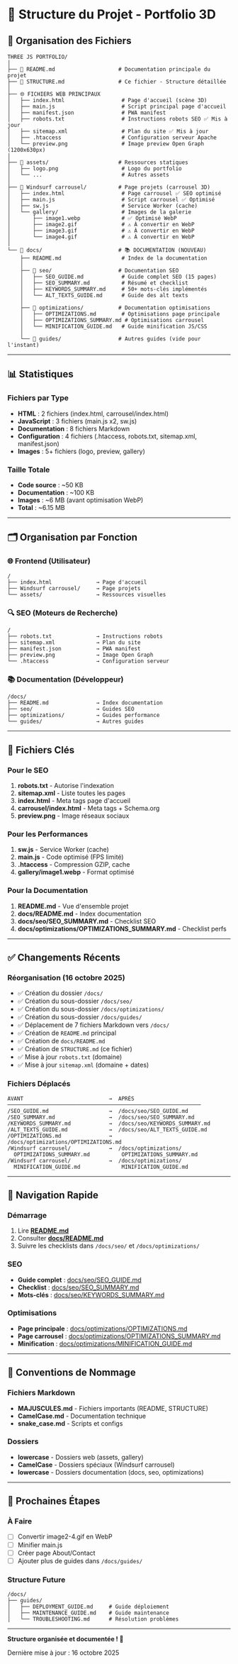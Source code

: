 # 📁 Structure du Projet - Portfolio 3D

## 🎯 Organisation des Fichiers

```
THREE JS PORTFOLIO/
│
├── 📄 README.md                    # Documentation principale du projet
├── 📄 STRUCTURE.md                 # Ce fichier - Structure détaillée
│
├── 🌐 FICHIERS WEB PRINCIPAUX
│   ├── index.html                  # Page d'accueil (scène 3D)
│   ├── main.js                     # Script principal page d'accueil
│   ├── manifest.json               # PWA manifest
│   ├── robots.txt                  # Instructions robots SEO ✅ Mis à jour
│   ├── sitemap.xml                 # Plan du site ✅ Mis à jour
│   ├── .htaccess                   # Configuration serveur Apache
│   └── preview.png                 # Image preview Open Graph (1200x630px)
│
├── 📂 assets/                      # Ressources statiques
│   ├── logo.png                    # Logo du portfolio
│   └── ...                         # Autres assets
│
├── 📂 Windsurf carrousel/          # Page projets (carrousel 3D)
│   ├── index.html                  # Page carrousel ✅ SEO optimisé
│   ├── main.js                     # Script carrousel ✅ Optimisé
│   ├── sw.js                       # Service Worker (cache)
│   └── gallery/                    # Images de la galerie
│       ├── image1.webp             # ✅ Optimisé WebP
│       ├── image2.gif              # ⚠️ À convertir en WebP
│       ├── image3.gif              # ⚠️ À convertir en WebP
│       └── image4.gif              # ⚠️ À convertir en WebP
│
└── 📂 docs/                        # 📚 DOCUMENTATION (NOUVEAU)
    ├── README.md                   # Index de la documentation
    │
    ├── 📂 seo/                     # Documentation SEO
    │   ├── SEO_GUIDE.md            # Guide complet SEO (15 pages)
    │   ├── SEO_SUMMARY.md          # Résumé et checklist
    │   ├── KEYWORDS_SUMMARY.md     # 50+ mots-clés implémentés
    │   └── ALT_TEXTS_GUIDE.md      # Guide des alt texts
    │
    ├── 📂 optimizations/           # Documentation optimisations
    │   ├── OPTIMIZATIONS.md        # Optimisations page principale
    │   ├── OPTIMIZATIONS_SUMMARY.md # Optimisations carrousel
    │   └── MINIFICATION_GUIDE.md   # Guide minification JS/CSS
    │
    └── 📂 guides/                  # Autres guides (vide pour l'instant)
```

---

## 📊 Statistiques

### Fichiers par Type
- **HTML** : 2 fichiers (index.html, carrousel/index.html)
- **JavaScript** : 3 fichiers (main.js x2, sw.js)
- **Documentation** : 8 fichiers Markdown
- **Configuration** : 4 fichiers (.htaccess, robots.txt, sitemap.xml, manifest.json)
- **Images** : 5+ fichiers (logo, preview, gallery)

### Taille Totale
- **Code source** : ~50 KB
- **Documentation** : ~100 KB
- **Images** : ~6 MB (avant optimisation WebP)
- **Total** : ~6.15 MB

---

## 🗂️ Organisation par Fonction

### 🌐 Frontend (Utilisateur)
```
/
├── index.html              → Page d'accueil
├── Windsurf carrousel/     → Page projets
└── assets/                 → Ressources visuelles
```

### 🔍 SEO (Moteurs de Recherche)
```
/
├── robots.txt              → Instructions robots
├── sitemap.xml             → Plan du site
├── manifest.json           → PWA manifest
├── preview.png             → Image Open Graph
└── .htaccess               → Configuration serveur
```

### 📚 Documentation (Développeur)
```
/docs/
├── README.md               → Index documentation
├── seo/                    → Guides SEO
├── optimizations/          → Guides performance
└── guides/                 → Autres guides
```

---

## 🎯 Fichiers Clés

### Pour le SEO
1. **robots.txt** - Autorise l'indexation
2. **sitemap.xml** - Liste toutes les pages
3. **index.html** - Meta tags page d'accueil
4. **carrousel/index.html** - Meta tags + Schema.org
5. **preview.png** - Image réseaux sociaux

### Pour les Performances
1. **sw.js** - Service Worker (cache)
2. **main.js** - Code optimisé (FPS limité)
3. **.htaccess** - Compression GZIP, cache
4. **gallery/image1.webp** - Format optimisé

### Pour la Documentation
1. **README.md** - Vue d'ensemble projet
2. **docs/README.md** - Index documentation
3. **docs/seo/SEO_SUMMARY.md** - Checklist SEO
4. **docs/optimizations/OPTIMIZATIONS_SUMMARY.md** - Checklist perfs

---

## ✅ Changements Récents

### Réorganisation (16 octobre 2025)
- ✅ Création du dossier `/docs/`
- ✅ Création du sous-dossier `/docs/seo/`
- ✅ Création du sous-dossier `/docs/optimizations/`
- ✅ Création du sous-dossier `/docs/guides/`
- ✅ Déplacement de 7 fichiers Markdown vers `/docs/`
- ✅ Création de `README.md` principal
- ✅ Création de `docs/README.md`
- ✅ Création de `STRUCTURE.md` (ce fichier)
- ✅ Mise à jour `robots.txt` (domaine)
- ✅ Mise à jour `sitemap.xml` (domaine + dates)

### Fichiers Déplacés
```
AVANT                           →  APRÈS
─────────────────────────────────────────────────────────────
/SEO_GUIDE.md                   →  /docs/seo/SEO_GUIDE.md
/SEO_SUMMARY.md                 →  /docs/seo/SEO_SUMMARY.md
/KEYWORDS_SUMMARY.md            →  /docs/seo/KEYWORDS_SUMMARY.md
/ALT_TEXTS_GUIDE.md             →  /docs/seo/ALT_TEXTS_GUIDE.md
/OPTIMIZATIONS.md               →  /docs/optimizations/OPTIMIZATIONS.md
/Windsurf carrousel/            →  /docs/optimizations/
  OPTIMIZATIONS_SUMMARY.md          OPTIMIZATIONS_SUMMARY.md
/Windsurf carrousel/            →  /docs/optimizations/
  MINIFICATION_GUIDE.md             MINIFICATION_GUIDE.md
```

---

## 🔗 Navigation Rapide

### Démarrage
1. Lire **[README.md](README.md)**
2. Consulter **[docs/README.md](docs/README.md)**
3. Suivre les checklists dans `/docs/seo/` et `/docs/optimizations/`

### SEO
- **Guide complet** : [docs/seo/SEO_GUIDE.md](docs/seo/SEO_GUIDE.md)
- **Checklist** : [docs/seo/SEO_SUMMARY.md](docs/seo/SEO_SUMMARY.md)
- **Mots-clés** : [docs/seo/KEYWORDS_SUMMARY.md](docs/seo/KEYWORDS_SUMMARY.md)

### Optimisations
- **Page principale** : [docs/optimizations/OPTIMIZATIONS.md](docs/optimizations/OPTIMIZATIONS.md)
- **Page carrousel** : [docs/optimizations/OPTIMIZATIONS_SUMMARY.md](docs/optimizations/OPTIMIZATIONS_SUMMARY.md)
- **Minification** : [docs/optimizations/MINIFICATION_GUIDE.md](docs/optimizations/MINIFICATION_GUIDE.md)

---

## 📝 Conventions de Nommage

### Fichiers Markdown
- **MAJUSCULES.md** - Fichiers importants (README, STRUCTURE)
- **CamelCase.md** - Documentation technique
- **snake_case.md** - Scripts et configs

### Dossiers
- **lowercase** - Dossiers web (assets, gallery)
- **CamelCase** - Dossiers spéciaux (Windsurf carrousel)
- **lowercase** - Dossiers documentation (docs, seo, optimizations)

---

## 🚀 Prochaines Étapes

### À Faire
- [ ] Convertir image2-4.gif en WebP
- [ ] Minifier main.js
- [ ] Créer page About/Contact
- [ ] Ajouter plus de guides dans `/docs/guides/`

### Structure Future
```
/docs/
├── guides/
│   ├── DEPLOYMENT_GUIDE.md     # Guide déploiement
│   ├── MAINTENANCE_GUIDE.md    # Guide maintenance
│   └── TROUBLESHOOTING.md      # Résolution problèmes
```

---

**Structure organisée et documentée ! 🎉**

Dernière mise à jour : 16 octobre 2025
